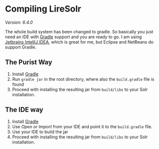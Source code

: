 # Compiling LireSolr
*Version: 6.4.0*

The whole build system has been changed to gradle. So basically you just need an IDE with [Gradle](https://gradle.org/) support and you are ready to go. I am using [Jetbrains IntelliJ IDEA](https://www.jetbrains.com/idea/), which is great for me, but Eclipse and NetBeans do support Gradle. 

## The Purist Way 
1. Install [Gradle](https://gradle.org/)
2. Run `gradle jar` in the root directory, where also the `build.gradle` file is found
3. Proceed with installing the resulting jar from `build/libs` to your Solr installation.

## The IDE way
1. Install [Gradle](https://gradle.org/)
2. Use *Open* or *Import* from your IDE and point it to the `build.gradle` file.
3. Use your IDE to build the jar
4. Proceed with installing the resulting jar from `build/libs` to your Solr installation.